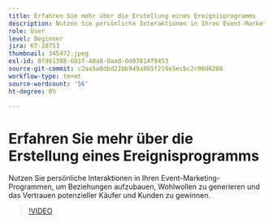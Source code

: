 ```yaml
---
title: Erfahren Sie mehr über die Erstellung eines Ereignisprogramms
description: Nutzen Sie persönliche Interaktionen in Ihren Event-Marketing-Programmen, um Beziehungen aufzubauen, Wohlwollen zu generieren und das Vertrauen potenzieller Käufer und Kunden zu gewinnen.
role: User
level: Beginner
jira: KT-10753
thumbnail: 345472.jpeg
exl-id: 0fd61398-601f-40a8-9aad-0d07814f9453
source-git-commit: c2aa5a0dbd22bb949a865f219e5ecbc2c96d6286
workflow-type: tm+mt
source-wordcount: '56'
ht-degree: 0%

---
```


# Erfahren Sie mehr über die Erstellung eines Ereignisprogramms

Nutzen Sie persönliche Interaktionen in Ihren Event-Marketing-Programmen, um Beziehungen aufzubauen, Wohlwollen zu generieren und das Vertrauen potenzieller Käufer und Kunden zu gewinnen.

>[!VIDEO](https://video.tv.adobe.com/v/345472/?quality=12&learn=on)

